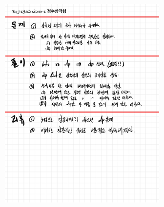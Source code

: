 ![D8057145-61A1-40FC-AEB8-4C86620D1083.jpeg](README_assets/92018d12f006176a3bd527f235bcbbd7a63ceea3.jpeg)


